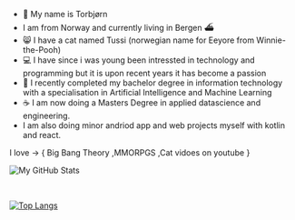 - 👋 My name is Torbjørn
- I am from Norway and currently living in Bergen ⛴
- 😸 I have a cat named Tussi (norwegian name for Eeyore from Winnie-the-Pooh)
- 💻 I have since i was young been intressted in technology and programming but it is upon recent years it has become a passion
- 🤖 I recently completed my bachelor degree in information technology with a specialisation in Artificial Intelligence and Machine Learning
- ☕️ I am now doing a Masters Degree in applied datascience and engineering.
- I am also doing minor andriod app and web projects myself with kotlin and react. 

I love ->
  {
     Big Bang Theory
    ,MMORPGS
    ,Cat vidoes on youtube
}

![My GitHub Stats](https://github-readme-stats.vercel.app/api/?username=torvat&count_private=true&show_icons=true)

<br>

[![Top Langs](https://github-readme-stats.vercel.app/api/top-langs/?username=torvat&layout=compact&)]()


